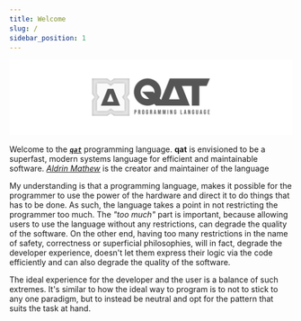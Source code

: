 ```yaml
---
title: Welcome
slug: /
sidebar_position: 1
---
```


![qat cover image](/img/qat_cover.png)

Welcome to the [**_`qat`_**](https://qat.dev) programming language. **qat** is envisioned to be a superfast, modern systems language for efficient and maintainable software. _[Aldrin Mathew](https://github.com/aldrinmathew)_ is the creator and maintainer of the language

My understanding is that a programming language, makes it possible for the programmer to use the power of the hardware and direct it to do things that has to be done. As such, the language takes a point in not restricting the programmer too much. The _"too much"_ part is important, because allowing users to use the language without any restrictions, can degrade the quality of the software. On the other end, having too many restrictions in the name of safety, correctness or superficial philosophies, will in fact, degrade the developer experience, doesn't let them express their logic via the code efficiently and can also degrade the quality of the software.

The ideal experience for the developer and the user is a balance of such extremes. It's similar to how the ideal way to program is to not to stick to any one paradigm, but to instead be neutral and opt for the pattern that suits the task at hand.
